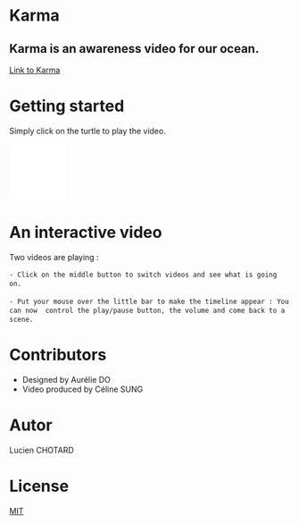 # Karma
## Karma is an awareness video for our ocean.
[Link to Karma](https://github.com/LucienChotard/karma.git)

# Getting started
Simply click on the turtle to play the video.

<img src="images/turtle.svg" width="100px">

# An interactive video
Two videos are playing :
```
- Click on the middle button to switch videos and see what is going on.

- Put your mouse over the little bar to make the timeline appear : You can now  control the play/pause button, the volume and come back to a scene.
```
# Contributors
- Designed by Aurélie DO
- Video produced by Céline SUNG

# Autor
Lucien CHOTARD

# License 
[MIT](https://choosealicense.com/licenses/mit/)
